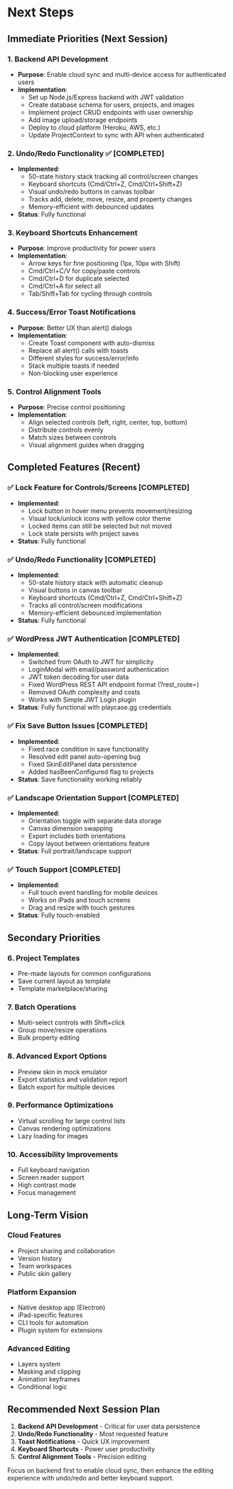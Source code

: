 # Next Steps

## Immediate Priorities (Next Session)

### 1. Backend API Development
- **Purpose**: Enable cloud sync and multi-device access for authenticated users
- **Implementation**:
  - Set up Node.js/Express backend with JWT validation
  - Create database schema for users, projects, and images
  - Implement project CRUD endpoints with user ownership
  - Add image upload/storage endpoints
  - Deploy to cloud platform (Heroku, AWS, etc.)
  - Update ProjectContext to sync with API when authenticated

### 2. Undo/Redo Functionality ✅ [COMPLETED]
- **Implemented**:
  - 50-state history stack tracking all control/screen changes
  - Keyboard shortcuts (Cmd/Ctrl+Z, Cmd/Ctrl+Shift+Z)
  - Visual undo/redo buttons in canvas toolbar
  - Tracks add, delete, move, resize, and property changes
  - Memory-efficient with debounced updates
- **Status**: Fully functional

### 3. Keyboard Shortcuts Enhancement
- **Purpose**: Improve productivity for power users
- **Implementation**:
  - Arrow keys for fine positioning (1px, 10px with Shift)
  - Cmd/Ctrl+C/V for copy/paste controls
  - Cmd/Ctrl+D for duplicate selected
  - Cmd/Ctrl+A for select all
  - Tab/Shift+Tab for cycling through controls

### 4. Success/Error Toast Notifications
- **Purpose**: Better UX than alert() dialogs
- **Implementation**:
  - Create Toast component with auto-dismiss
  - Replace all alert() calls with toasts
  - Different styles for success/error/info
  - Stack multiple toasts if needed
  - Non-blocking user experience

### 5. Control Alignment Tools
- **Purpose**: Precise control positioning
- **Implementation**:
  - Align selected controls (left, right, center, top, bottom)
  - Distribute controls evenly
  - Match sizes between controls
  - Visual alignment guides when dragging

## Completed Features (Recent)

### ✅ Lock Feature for Controls/Screens [COMPLETED]
- **Implemented**:
  - Lock button in hover menu prevents movement/resizing
  - Visual lock/unlock icons with yellow color theme
  - Locked items can still be selected but not moved
  - Lock state persists with project saves
- **Status**: Fully functional

### ✅ Undo/Redo Functionality [COMPLETED] 
- **Implemented**:
  - 50-state history stack with automatic cleanup
  - Visual buttons in canvas toolbar
  - Keyboard shortcuts (Cmd/Ctrl+Z, Cmd/Ctrl+Shift+Z)
  - Tracks all control/screen modifications
  - Memory-efficient debounced implementation
- **Status**: Fully functional

### ✅ WordPress JWT Authentication [COMPLETED]
- **Implemented**:
  - Switched from OAuth to JWT for simplicity
  - LoginModal with email/password authentication
  - JWT token decoding for user data
  - Fixed WordPress REST API endpoint format (?rest_route=)
  - Removed OAuth complexity and costs
  - Works with Simple JWT Login plugin
- **Status**: Fully functional with playcase.gg credentials

### ✅ Fix Save Button Issues [COMPLETED]
- **Implemented**:
  - Fixed race condition in save functionality
  - Resolved edit panel auto-opening bug
  - Fixed SkinEditPanel data persistence
  - Added hasBeenConfigured flag to projects
- **Status**: Save functionality working reliably

### ✅ Landscape Orientation Support [COMPLETED]
- **Implemented**:
  - Orientation toggle with separate data storage
  - Canvas dimension swapping
  - Export includes both orientations
  - Copy layout between orientations feature
- **Status**: Full portrait/landscape support

### ✅ Touch Support [COMPLETED]
- **Implemented**:
  - Full touch event handling for mobile devices
  - Works on iPads and touch screens
  - Drag and resize with touch gestures
- **Status**: Fully touch-enabled

## Secondary Priorities

### 6. Project Templates
- Pre-made layouts for common configurations
- Save current layout as template
- Template marketplace/sharing

### 7. Batch Operations
- Multi-select controls with Shift+click
- Group move/resize operations
- Bulk property editing

### 8. Advanced Export Options
- Preview skin in mock emulator
- Export statistics and validation report
- Batch export for multiple devices

### 9. Performance Optimizations
- Virtual scrolling for large control lists
- Canvas rendering optimizations
- Lazy loading for images

### 10. Accessibility Improvements
- Full keyboard navigation
- Screen reader support
- High contrast mode
- Focus management

## Long-Term Vision

### Cloud Features
- Project sharing and collaboration
- Version history
- Team workspaces
- Public skin gallery

### Platform Expansion
- Native desktop app (Electron)
- iPad-specific features
- CLI tools for automation
- Plugin system for extensions

### Advanced Editing
- Layers system
- Masking and clipping
- Animation keyframes
- Conditional logic

## Recommended Next Session Plan

1. **Backend API Development** - Critical for user data persistence
2. **Undo/Redo Functionality** - Most requested feature
3. **Toast Notifications** - Quick UX improvement
4. **Keyboard Shortcuts** - Power user productivity
5. **Control Alignment Tools** - Precision editing

Focus on backend first to enable cloud sync, then enhance the editing experience with undo/redo and better keyboard support.